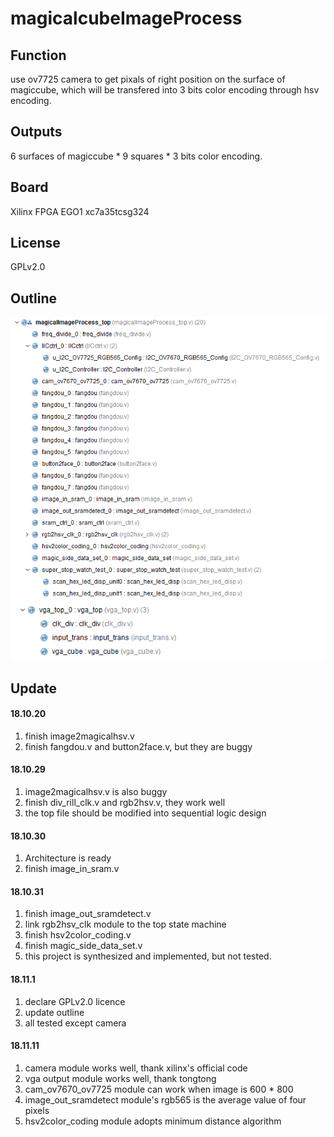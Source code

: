 # magicalcubeImageProcess

## Function

use ov7725 camera to get pixals of right position on the surface of magiccube, which will be transfered into 3 bits color encoding through hsv encoding.

## Outputs

  6 surfaces of magiccube * 9 squares * 3 bits color encoding.
  
## Board

Xilinx FPGA EGO1 xc7a35tcsg324

## License

GPLv2.0

## Outline

![outline_1](outline_1.png)
![outline_2](outline_2.png)

## Update

#### 18.10.20 

1. finish image2magicalhsv.v
2. finish fangdou.v and button2face.v, but they are buggy

#### 18.10.29

1. image2magicalhsv.v is also buggy
2. finish div_rill_clk.v and rgb2hsv.v, they work well
3. the top file should be modified into sequential logic design 

#### 18.10.30

1. Architecture is ready
2. finish image_in_sram.v

#### 18.10.31

1. finish image_out_sramdetect.v
2. link rgb2hsv_clk module to the top state machine
3. finish hsv2color_coding.v
4. finish magic_side_data_set.v
5. this project is synthesized and implemented, but not tested.

#### 18.11.1

1. declare GPLv2.0 licence
2. update outline
3. all tested except camera


#### 18.11.11

1. camera module works well, thank xilinx's official code 
2. vga output module works well, thank tongtong
3. cam_ov7670_ov7725 module can work when image is 600 * 800
4. image_out_sramdetect module's rgb565 is the average value of four pixels
5. hsv2color_coding module adopts minimum distance algorithm